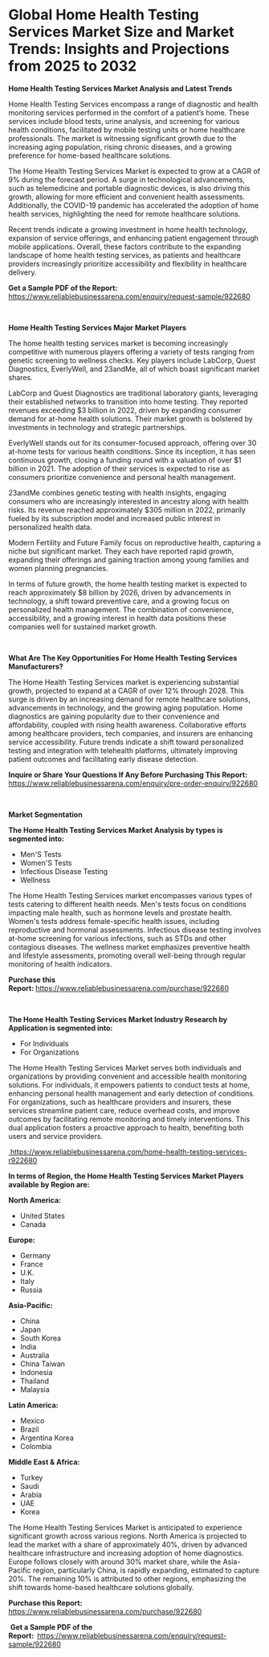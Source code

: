 <p><h1>Global Home Health Testing Services Market Size and Market Trends: Insights and Projections from 2025 to 2032</h1></p><p><strong>Home Health Testing Services Market Analysis and Latest Trends</strong></p>
<p><p>Home Health Testing Services encompass a range of diagnostic and health monitoring services performed in the comfort of a patient’s home. These services include blood tests, urine analysis, and screening for various health conditions, facilitated by mobile testing units or home healthcare professionals. The market is witnessing significant growth due to the increasing aging population, rising chronic diseases, and a growing preference for home-based healthcare solutions.</p><p>The Home Health Testing Services Market is expected to grow at a CAGR of 9% during the forecast period. A surge in technological advancements, such as telemedicine and portable diagnostic devices, is also driving this growth, allowing for more efficient and convenient health assessments. Additionally, the COVID-19 pandemic has accelerated the adoption of home health services, highlighting the need for remote healthcare solutions. </p><p>Recent trends indicate a growing investment in home health technology, expansion of service offerings, and enhancing patient engagement through mobile applications. Overall, these factors contribute to the expanding landscape of home health testing services, as patients and healthcare providers increasingly prioritize accessibility and flexibility in healthcare delivery.</p></p>
<p><strong>Get a Sample PDF of the Report:&nbsp;</strong> <a href="https://www.reliablebusinessarena.com/enquiry/request-sample/922680?utm_campaign=3255&utm_medium=2&utm_source=Github&utm_content=ia&utm_term=18042025&utm_id=home-health-testing-services">https://www.reliablebusinessarena.com/enquiry/request-sample/922680</a></p>
<p>&nbsp;</p>
<p><strong>Home Health Testing Services Major Market Players</strong></p>
<p><p>The home health testing services market is becoming increasingly competitive with numerous players offering a variety of tests ranging from genetic screening to wellness checks. Key players include LabCorp, Quest Diagnostics, EverlyWell, and 23andMe, all of which boast significant market shares.</p><p>LabCorp and Quest Diagnostics are traditional laboratory giants, leveraging their established networks to transition into home testing. They reported revenues exceeding $3 billion in 2022, driven by expanding consumer demand for at-home health solutions. Their market growth is bolstered by investments in technology and strategic partnerships.</p><p>EverlyWell stands out for its consumer-focused approach, offering over 30 at-home tests for various health conditions. Since its inception, it has seen continuous growth, closing a funding round with a valuation of over $1 billion in 2021. The adoption of their services is expected to rise as consumers prioritize convenience and personal health management.</p><p>23andMe combines genetic testing with health insights, engaging consumers who are increasingly interested in ancestry along with health risks. Its revenue reached approximately $305 million in 2022, primarily fueled by its subscription model and increased public interest in personalized health data.</p><p>Modern Fertility and Future Family focus on reproductive health, capturing a niche but significant market. They each have reported rapid growth, expanding their offerings and gaining traction among young families and women planning pregnancies.</p><p>In terms of future growth, the home health testing market is expected to reach approximately $8 billion by 2026, driven by advancements in technology, a shift toward preventive care, and a growing focus on personalized health management. The combination of convenience, accessibility, and a growing interest in health data positions these companies well for sustained market growth.</p></p>
<p>&nbsp;</p>
<p><strong>What Are The Key Opportunities For Home Health Testing Services Manufacturers?</strong></p>
<p><p>The Home Health Testing Services market is experiencing substantial growth, projected to expand at a CAGR of over 12% through 2028. This surge is driven by an increasing demand for remote healthcare solutions, advancements in technology, and the growing aging population. Home diagnostics are gaining popularity due to their convenience and affordability, coupled with rising health awareness. Collaborative efforts among healthcare providers, tech companies, and insurers are enhancing service accessibility. Future trends indicate a shift toward personalized testing and integration with telehealth platforms, ultimately improving patient outcomes and facilitating early disease detection.</p></p>
<p><strong>Inquire or Share Your Questions If Any Before Purchasing This Report:</strong> <a href="https://www.reliablebusinessarena.com/enquiry/pre-order-enquiry/922680?utm_campaign=3255&utm_medium=2&utm_source=Github&utm_content=ia&utm_term=18042025&utm_id=home-health-testing-services">https://www.reliablebusinessarena.com/enquiry/pre-order-enquiry/922680</a></p>
<p>&nbsp;</p>
<p><strong>Market Segmentation</strong></p>
<p><strong>The Home Health Testing Services Market Analysis by types is segmented into:</strong></p>
<p><ul><li>Men'S Tests</li><li>Women'S Tests</li><li>Infectious Disease Testing</li><li>Wellness</li></ul></p>
<p><p>The Home Health Testing Services market encompasses various types of tests catering to different health needs. Men's tests focus on conditions impacting male health, such as hormone levels and prostate health. Women's tests address female-specific health issues, including reproductive and hormonal assessments. Infectious disease testing involves at-home screening for various infections, such as STDs and other contagious diseases. The wellness market emphasizes preventive health and lifestyle assessments, promoting overall well-being through regular monitoring of health indicators.</p></p>
<p><strong>Purchase this Report:&nbsp;</strong><a href="https://www.reliablebusinessarena.com/purchase/922680?utm_campaign=3255&utm_medium=2&utm_source=Github&utm_content=ia&utm_term=18042025&utm_id=home-health-testing-services">https://www.reliablebusinessarena.com/purchase/922680</a></p>
<p>&nbsp;</p>
<p><strong>The Home Health Testing Services Market Industry Research by Application is segmented into:</strong></p>
<p><ul><li>For Individuals</li><li>For Organizations</li></ul></p>
<p><p>The Home Health Testing Services Market serves both individuals and organizations by providing convenient and accessible health monitoring solutions. For individuals, it empowers patients to conduct tests at home, enhancing personal health management and early detection of conditions. For organizations, such as healthcare providers and insurers, these services streamline patient care, reduce overhead costs, and improve outcomes by facilitating remote monitoring and timely interventions. This dual application fosters a proactive approach to health, benefiting both users and service providers.</p></p>
<p><a href="https://www.reliablebusinessarena.com/home-health-testing-services-r922680?utm_campaign=3255&utm_medium=2&utm_source=Github&utm_content=ia&utm_term=18042025&utm_id=home-health-testing-services">&nbsp;https://www.reliablebusinessarena.com/home-health-testing-services-r922680</a></p>
<p><strong>In terms of Region, the Home Health Testing Services Market Players available by Region are:</strong></p>
<p>
    <p> <strong> North America: </strong>
        <ul>
            <li>United States</li>
            <li>Canada</li>
        </ul>
        </p> 
    <p> <strong> Europe: </strong>
        <ul>
            <li>Germany</li>
            <li>France</li>
            <li>U.K.</li>
            <li>Italy</li>
            <li>Russia</li>
        </ul>
        </p> 
    <p> <strong> Asia-Pacific: </strong>
        <ul>
            <li>China</li>
            <li>Japan</li>
            <li>South Korea</li>
            <li>India</li>
            <li>Australia</li>
            <li>China Taiwan</li>
            <li>Indonesia</li>
            <li>Thailand</li>
            <li>Malaysia</li>
        </ul>
        </p> 
    <p> <strong> Latin America: </strong>
        <ul>
            <li>Mexico</li>
            <li>Brazil</li>
            <li>Argentina Korea</li>
            <li>Colombia</li>
        </ul>
        </p> 
    <p> <strong> Middle East & Africa: </strong>
        <ul>
            <li>Turkey</li>
            <li>Saudi</li>
            <li>Arabia</li>
            <li>UAE</li>
            <li>Korea</li>
        </ul>
    </p>
    </p>
<p><p>The Home Health Testing Services Market is anticipated to experience significant growth across various regions. North America is projected to lead the market with a share of approximately 40%, driven by advanced healthcare infrastructure and increasing adoption of home diagnostics. Europe follows closely with around 30% market share, while the Asia-Pacific region, particularly China, is rapidly expanding, estimated to capture 20%. The remaining 10% is attributed to other regions, emphasizing the shift towards home-based healthcare solutions globally.</p></p>
<p><strong>Purchase this Report: </strong><a href="https://www.reliablebusinessarena.com/purchase/922680?utm_campaign=3255&utm_medium=2&utm_source=Github&utm_content=ia&utm_term=18042025&utm_id=home-health-testing-services">https://www.reliablebusinessarena.com/purchase/922680</a></p>
<p>&nbsp;<strong>Get a Sample PDF of the Report:&nbsp;&nbsp;</strong><a href="https://www.reliablebusinessarena.com/enquiry/request-sample/922680?utm_campaign=3255&utm_medium=2&utm_source=Github&utm_content=ia&utm_term=18042025&utm_id=home-health-testing-services">https://www.reliablebusinessarena.com/enquiry/request-sample/922680</a></p>
<p><strong></strong></p>
<p><p></p><p></p><p></p></p>